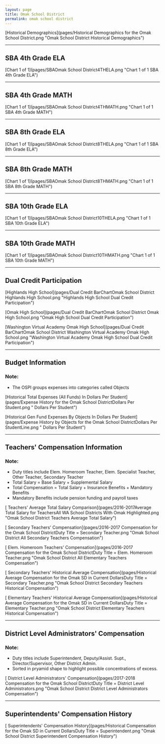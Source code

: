 ```yaml
---
layout: page
title: Omak School District
permalink: omak school district
---
```



[Historical Demographics](pages/Historical Demographics for the Omak School District.png "Omak School District Historical Demographics")

___

## SBA 4th Grade ELA

[Chart 1 of 1](pages/SBAOmak School District4THELA.png "Chart 1 of 1 SBA 4th Grade ELA")


___

## SBA 4th Grade MATH

[Chart 1 of 1](pages/SBAOmak School District4THMATH.png "Chart 1 of 1 SBA 4th Grade MATH")


___

## SBA 8th Grade ELA

[Chart 1 of 1](pages/SBAOmak School District8THELA.png "Chart 1 of 1 SBA 8th Grade ELA")


___

## SBA 8th Grade MATH

[Chart 1 of 1](pages/SBAOmak School District8THMATH.png "Chart 1 of 1 SBA 8th Grade MATH")


___

## SBA 10th Grade ELA

[Chart 1 of 1](pages/SBAOmak School District10THELA.png "Chart 1 of 1 SBA 10th Grade ELA")


___

## SBA 10th Grade MATH

[Chart 1 of 1](pages/SBAOmak School District10THMATH.png "Chart 1 of 1 SBA 10th Grade MATH")


___

## Dual Credit Participation

[Highlands High School](pages/Dual Credit BarChartOmak School District Highlands High School.png "Highlands High School Dual Credit Participation")

[Omak High School](pages/Dual Credit BarChartOmak School District Omak High School.png "Omak High School Dual Credit Participation")

[Washington Virtual Academy Omak High School](pages/Dual Credit BarChartOmak School District Washington Virtual Academy Omak High School.png "Washington Virtual Academy Omak High School Dual Credit Participation")


___

## Budget Information
### Note:
- The OSPI groups expenses into categories called Objects

[Historical Total Expenses (All Funds) In Dollars Per Student](pages/Expense History for the Omak School DistrictDollars Per Student.png " Dollars Per Student")

[Historical Gen Fund Expenses By Objects In Dollars Per Student](pages/Expense History by Objects for the Omak School DistrictDollars Per StudentLine.png " Dollars Per Student")


___

## Teachers' Compensation Information
### Note:
- Duty titles include Elem. Homeroom Teacher, Elem. Specialist Teacher, Other Teacher, Secondary Teacher
- Total Salary = Base Salary + Supplemental Salary
- Total Compensation = Total Salary + Insurance Benefits + Mandatory Benefits
- Mandatory Benefits include pension funding and payroll taxes

[ Teachers' Average Total Salary Comparison](pages/2016-2017Average Total Salary for TeachersAll WA School Districts With Omak Highlighted.png "Omak School District Teachers Average Total Salary")

[ Secondary Teachers' Compensation](pages/2016-2017 Compensation for the Omak School DistrictDuty Title = Secondary Teacher.png "Omak School District All Secondary Teachers Compensation")

[ Elem. Homeroom Teachers' Compensation](pages/2016-2017 Compensation for the Omak School DistrictDuty Title = Elem. Homeroom Teacher.png "Omak School District All Elementary Teachers Compensation")

[ Secondary Teachers' Historical Average Compensation](pages/Historical Average Compensation for the Omak SD in Current DollarsDuty Title = Secondary Teacher.png "Omak School District Secondary Teachers Historical Compensation")

[ Elementary Teachers' Historical Average Compensation](pages/Historical Average Compensation for the Omak SD in Current DollarsDuty Title = Elementary Teacher.png "Omak School District Elementary Teachers Historical Compensation")


___

## District Level Administrators' Compensation

### Note:
- Duty titles include Superintendent, Deputy/Assist. Supt., Director/Supervisor, Other District Admin.
- Sorted in pryamid shape to highlight possible concentrations of excess.

[ District Level Administrators' Compensation](pages/2017-2018 Compensation for the Omak School DistrictDuty Title = District Level Administrators.png "Omak School District District Level Administrators Compensation")


___

## Superintendents' Compensation History

[ Superintendents' Compensation History](pages/Historical Compensation for the Omak SD in Current DollarsDuty Title = Superintendent.png "Omak School District Superintendent Compensation History")

